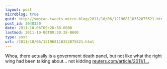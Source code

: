 ```yaml
---
layout: post
microblog: true
guid: http://vmstan-tweets.micro.blog/2011/10/06/121968110352875521.html
post_id: 3040330
date: 2011-10-06T09:20:38-0600
lastmod: 2011-10-06T09:20:38-0600
type: post
url: /2011/10/06/121968110352875521.html
---
```

Whoa, there actually is a government death panel, but not like what the right wing had been talking about… not kidding <a href="http://www.reuters.com/article/2011/10/06/us-cia-killlist-idUSTRE79475C20111006">reuters.com/article/2011/1…</a>
